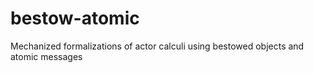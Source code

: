 # bestow-atomic
Mechanized formalizations of actor calculi using bestowed objects and atomic messages
